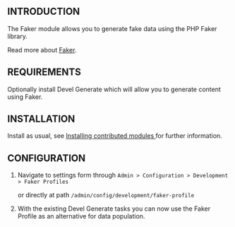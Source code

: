INTRODUCTION
------------

The Faker module allows you to generate fake data using the PHP Faker library.

Read more about [Faker](https://github.com/FakerPHP/Faker).

REQUIREMENTS
------------

Optionally install Devel Generate which will allow you to generate content using Faker.

INSTALLATION
------------

Install as usual, see [Installing contributed modules
](https://drupal.org/node/895232) for further information.

CONFIGURATION
-------------

1. Navigate to settings form through `Admin > Configuration > Development > Faker Profiles`

   or directly at path `/admin/config/development/faker-profile`

2. With the existing Devel Generate tasks you can now use the Faker Profile as an alternative for data population.
